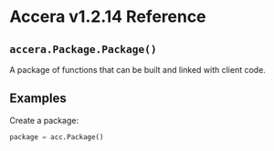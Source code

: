 [//]: # (Project: Accera)
[//]: # (Version: v1.2.14)

# Accera v1.2.14 Reference

## `accera.Package.Package()`
A package of functions that can be built and linked with client code.

## Examples

Create a package:

```python
package = acc.Package()
```

<div style="page-break-after: always;"></div>
